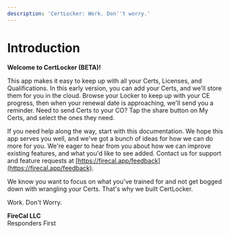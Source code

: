 ```yaml
---
description: 'CertLocker: Work. Don''t worry.'
---
```


# Introduction

**Welcome to CertLocker (BETA)!**

This app makes it easy to keep up with all your Certs, Licenses, and Qualifications. In this early version, you can add your Certs, and we'll store them for you in the cloud. Browse your Locker to keep up with your CE progress, then when your renewal date is approaching, we'll send you a reminder. Need to send Certs to your CO? Tap the share button on My Certs, and select the ones they need.&#x20;

If you need help along the way, start with this documentation. We hope this app serves you well, and we've got a bunch of ideas for how we can do more for you. We're eager to hear from you about how we can improve existing features, and what you'd like to see added. Contact us for support and feature requests at [https://firecal.app/feedback](https://firecal.app/feedback).

We know you want to focus on what you've trained for and not get bogged down with wrangling your Certs. That's why we built CertLocker.

Work. Don't Worry.

**FireCal LLC**\
Responders First
